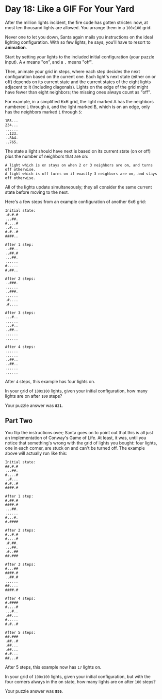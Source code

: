 # Day 18: Like a GIF For Your Yard 

After the million lights incident, the fire code has gotten stricter:
now, at most ten thousand lights are allowed. You arrange them in a
`100x100` grid.

Never one to let you down, Santa again mails you instructions on the
ideal lighting configuration. With so few lights, he says, you'll have
to resort to **animation**.

Start by setting your lights to the included initial configuration
(your puzzle input). A `#` means "on", and a `.` means "off".

Then, animate your grid in steps, where each step decides the next
configuration based on the current one. Each light's next state
(either on or off) depends on its current state and the current states
of the eight lights adjacent to it (including diagonals). Lights on
the edge of the grid might have fewer than eight neighbors; the
missing ones always count as "off".

For example, in a simplified 6x6 grid, the light marked A has the
neighbors numbered `1` through `8`, and the light marked B, which is on an
edge, only has the neighbors marked `1` through `5`:

```
1B5...
234...
......
..123.
..8A4.
..765.
```

The state a light should have next is based on its current state (on
or off) plus the number of neighbors that are on:

```
A light which is on stays on when 2 or 3 neighbors are on, and turns off otherwise.
A light which is off turns on if exactly 3 neighbors are on, and stays
off otherwise.
```

All of the lights update simultaneously; they all consider the same
current state before moving to the next.

Here's a few steps from an example configuration of another 6x6 grid:


```
Initial state:
.#.#.#
...##.
#....#
..#...
#.#..#
####..

After 1 step:
..##..
..##.#
...##.
......
#.....
#.##..

After 2 steps:
..###.
......
..###.
......
.#....
.#....

After 3 steps:
...#..
......
...#..
..##..
......
......

After 4 steps:
......
......
..##..
..##..
......
......
```

After `4` steps, this example has four lights on.

In your grid of `100x100` lights, given your initial configuration, how
many lights are on after `100` steps?

Your puzzle answer was **`821`**.

## Part Two

You flip the instructions over; Santa goes on to point out that this
is all just an implementation of Conway's Game of Life. At least, it
was, until you notice that something's wrong with the grid of lights
you bought: four lights, one in each corner, are stuck on and can't be
turned off. The example above will actually run like this:

```
Initial state:
##.#.#
...##.
#....#
..#...
#.#..#
####.#

After 1 step:
#.##.#
####.#
...##.
......
#...#.
#.####

After 2 steps:
#..#.#
#....#
.#.##.
...##.
.#..##
##.###

After 3 steps:
#...##
####.#
..##.#
......
##....
####.#

After 4 steps:
#.####
#....#
...#..
.##...
#.....
#.#..#

After 5 steps:
##.###
.##..#
.##...
.##...
#.#...
##...#
```

After 5 steps, this example now has `17` lights on.

In your grid of `100x100` lights, given your initial configuration, but
with the four corners always in the on state, how many lights are on
after `100` steps?

Your puzzle answer was **`886`**.
